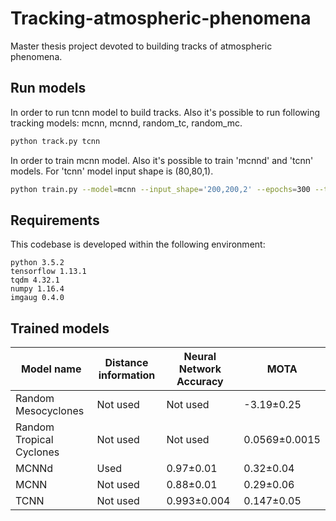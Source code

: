 # Tracking-atmospheric-phenomena
Master thesis project devoted to building tracks of atmospheric phenomena.

## Run models

In order to run tcnn model to build tracks. Also it's possible to run following tracking models: mcnn, mcnnd, random_tc, random_mc.

```bash
python track.py tcnn
```

In order to train mcnn model. Also it's possible to train 'mcnnd' and 'tcnn' models. For 'tcnn' model input shape is (80,80,1).

```bash
python train.py --model=mcnn --input_shape='200,200,2' --epochs=300 --train
```

## Requirements

This codebase is developed within the following environment:
```
python 3.5.2
tensorflow 1.13.1
tqdm 4.32.1
numpy 1.16.4
imgaug 0.4.0
```


## Trained models
| Model name      | Distance information| Neural Network Accuracy | MOTA |
|-----------------|---------------------|-------------------------|------|
| Random Mesocyclones| Not used | Not used  | -3.19±0.25 |
| Random Tropical Cyclones| Not used | Not used  | 0.0569±0.0015  |
| MCNNd| Used | 0.97±0.01 | 0.32±0.04 |
| MCNN| Not used | 0.88±0.01 | 0.29±0.06 |
| TCNN| Not used | 0.993±0.004 | 0.147±0.05 |

